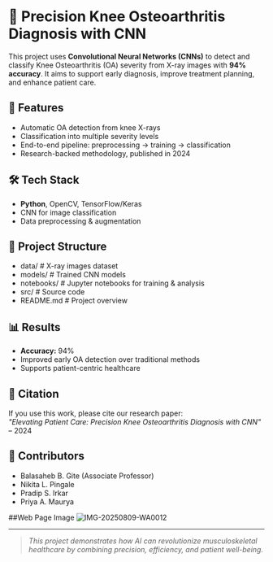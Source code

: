 # 🦵 Precision Knee Osteoarthritis Diagnosis with CNN

This project uses **Convolutional Neural Networks (CNNs)** to detect and classify Knee Osteoarthritis (OA) severity from X-ray images with **94% accuracy**. It aims to support early diagnosis, improve treatment planning, and enhance patient care.

## 🚀 Features
- Automatic OA detection from knee X-rays
- Classification into multiple severity levels
- End-to-end pipeline: preprocessing → training → classification
- Research-backed methodology, published in 2024

## 🛠 Tech Stack
- **Python**, OpenCV, TensorFlow/Keras
- CNN for image classification
- Data preprocessing & augmentation

## 📂 Project Structure
- data/ # X-ray images dataset
- models/ # Trained CNN models
- notebooks/ # Jupyter notebooks for training & analysis
- src/ # Source code
- README.md # Project overview


## 📊 Results
- **Accuracy:** 94%
- Improved early OA detection over traditional methods
- Supports patient-centric healthcare

## 📜 Citation
If you use this work, please cite our research paper:  
*"Elevating Patient Care: Precision Knee Osteoarthritis Diagnosis with CNN"* – 2024

## 🤝 Contributors
- Balasaheb B. Gite (Associate Professor)
- Nikita L. Pingale
- Pradip S. Irkar
- Priya A. Maurya

##Web Page Image
![IMG-20250809-WA0012](https://github.com/user-attachments/assets/76f234f6-6500-4822-84e4-bca5d4792a4e)



---

> *This project demonstrates how AI can revolutionize musculoskeletal healthcare by combining precision, efficiency, and patient well-being.*


